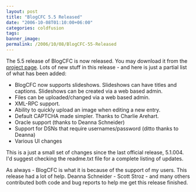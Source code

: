 ```yaml
---
layout: post
title: "BlogCFC 5.5 Released"
date: "2006-10-08T01:10:00+06:00"
categories: coldfusion 
tags: 
banner_image: 
permalink: /2006/10/08/BlogCFC-55-Released
---
```


The 5.5 release of BlogCFC is now released. You may download it from the <a href="http://ray.camdenfamily.com/projects/blogcfc">project page</a>. Lots of new stuff in this release - and here is just a partial list of what has been added:

<ul>
<li>BlogCFC now supports slideshows. Slideshows can have titles and captions. Slideshows can be created via a web based admin.</li>
<li>Files can be uploaded/changed via a web based admin.</li>
<li>XML-RPC support.</li>
<li>Ability to quickly upload an image when editing a new entry.</li>
<li>Default CAPTCHA made simpler. Thanks to Charlie Arehart.</li>
<li>Oracle support (thanks to Deanna Schneider)</li>
<li>Support for DSNs that require usernames/password (ditto thanks to Deanna)</li>
<li>Various UI changes</li>
</ul>

This is a just a small set of changes since the last official release, 5.1.004. I'd suggest checking the readme.txt file for a complete listing of updates.

As always - BlogCFC is what it is because of the support of my users. This release had a lot of help. Deanna Schneider - Scott Stroz - and many others contributed both code and bug reports to help me get this release finished.